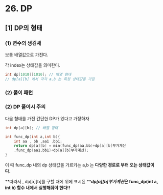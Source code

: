 # 26. DP

## \[1] DP의 형태

### (1) 변수의 생김새

보통 배열값으로 가진다.

각 index는 상태값을 의미한다.

```cpp
int dp[1010][1010]; // 배열 형태
// dp[a][b] 에서 각각 a,b 는 특정 상태값을 가짐
```

### (2) 풀이 패턴

### (2) DP 풀이시 주의

다음 형태를 가진 간단한 DP가 있다고 가정하자

```cpp
int dp[a][b]; // 배열 형태 

int func_dp(int a,int b){
    int aa , bb ,aa1 ,bb1;
    return dp[a][b] = min(func_dp(aa,bb)+dp[a][b]부가계산
    ,func_dp(aa1,bb1)+dp[a][b]부가계산);
}
```

이 때 func\_dp 내의 dp 상태값을 가르키는 a,b 는 **다양한 경로로 부터 오는 상태값이다.**

**따라서 , dp\[a]\[b]를 구할 때에 위에 표시된 **_**dp\[a]\[b]부가계산**_**은 func\_dp(int a, int b) 함수 내에서 실행해줘야 한다!!**
